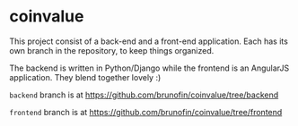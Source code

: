 # coinvalue

This project consist of a back-end and a front-end application.
Each has its own branch in the repository, to keep things organized.

The backend is written in Python/Django while the frontend is an AngularJS application.
They blend together lovely :)

`backend` branch is at https://github.com/brunofin/coinvalue/tree/backend

`frontend` branch is at https://github.com/brunofin/coinvalue/tree/frontend
